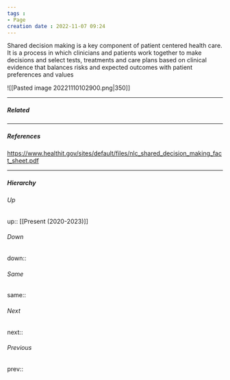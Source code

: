 ```yaml
---
tags : 
- Page
creation date : 2022-11-07 09:24 
---
```


Shared decision making is a key component of patient centered health care. It is a process in which clinicians and patients work together to make decisions and select tests, treatments and care plans based on clinical evidence that balances risks and expected outcomes with patient preferences and values

![[Pasted image 20221110102900.png|350]]

---
##### Related


---
##### References
https://www.healthit.gov/sites/default/files/nlc_shared_decision_making_fact_sheet.pdf

---
##### Hierarchy
###### Up
up:: [[Present (2020-2023)]]
###### Down
down:: 
###### Same
same:: 
###### Next
next:: 
###### Previous
prev:: 